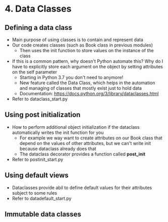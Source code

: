 # 4. Data Classes

## Defining a data class
- Main purpose of using classes is to contain and represent data
- Our code creates classes (such as Book class in previous modules)
    - Then uses the init function to store values on the instance of the class
- If this is a common pattern, why doesn't Python automate this? Why do I have to explicitly
store each argument on the object by setting attributes on the self parameter
    - Starting in Python 3.7 you don't need to anymore!
    - New feature called the Data Class, which helps in the automation and managing
    of classes that mostly exist just to hold data
    - Documentation: https://docs.python.org/3/library/dataclasses.html
- Refer to dataclass_start.py

## Using post initialization
- How to perform additional object initialization if the dataclass automatically writes the init 
function for you
  - For example we way want to create attributes on our Book class that depend on the values 
      of other attributes, but we can't write init because dataclass already does that
  - The dataclass decorator provides a function called __post_init__
- Refer to postinit_start.py

## Using default views
- Dataclasses provide abil to define default values for their attributes subject to some rules
- Refer to datadefault_start.py

## Immutable data classes

